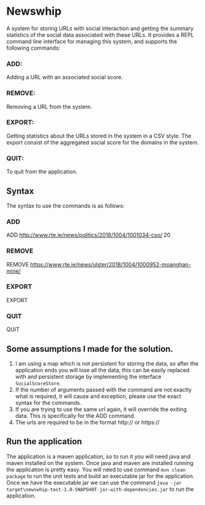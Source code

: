 # Newswhip

A system for storing URLs with social interaction and getting the summary statistics of the social data associated with these URLs.
It provides a REPL command line interface for managing this system, and supports the following commands:

### ADD: 
Adding a URL with an associated social score.
### REMOVE: 
Removing a URL from the system.
### EXPORT: 
Getting statistics about the URLs stored in the system in a CSV style. The export consist of the aggregated social score for the domains in the system.
### QUIT: 
To quit from the application.

## Syntax
The syntax to use the commands is as follows:
### ADD 
ADD http://www.rte.ie/news/politics/2018/1004/1001034-cso/ 20
### REMOVE
REMOVE https://www.rte.ie/news/ulster/2018/1004/1000952-moanghan-mine/
### EXPORT
EXPORT
### QUIT
QUIT

## Some assumptions I made for the solution.
1. I am using a map which is not persistent for storing the data, so after the application ends you will lose all the data, 
   this can be easily replaced with and persistent storage by implementing the interface `SocialScoreStore`.
2. If the number of arguments passed with the command are not exactly what is required, it will cause and exception, please use the exact syntax for the commands.
3. If you are trying to use the same url again, it will override the exiting data. This is specifically for the ADD command.
4. The urls are required to be in the format http:// or https://

## Run the application
The application is a maven application, so to run it you will need java and maven installed on the system.
Once java and maven are installed running the application is pretty easy.
You will need to use command `mvn clean package` to run the unit tests and build an executable jar for the application.
Once we have the executable jar we can use the command `java -jar target\newswhip-test-1.0-SNAPSHOT-jar-with-dependencies.jar` 
to run the application.
